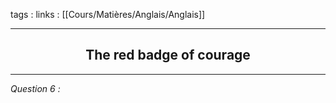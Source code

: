 tags : 
links : [[Cours/Matières/Anglais/Anglais]]

****

<h2 style="text-align: center;"> The red badge of courage </h2>

****


*Question 6 :*

